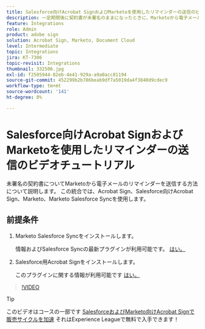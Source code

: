 ```yaml
---
title: Salesforce向けAcrobat SignおよびMarketoを使用したリマインダーの送信のビデオチュートリアル
description: 一定期間後に契約書が未署名のままになったときに、Marketoから電子メールでリマインダーを送信する方法について説明します
feature: Integrations
role: Admin
product: adobe sign
solution: Acrobat Sign, Marketo, Document Cloud
level: Intermediate
topic: Integrations
jira: KT-7306
topic-revisit: Integrations
thumbnail: 332506.jpg
exl-id: f2505944-82eb-4e41-929a-a9a0acc81194
source-git-commit: 452299b2b786beab9df7a5019da4f3840d9cdec9
workflow-type: tm+mt
source-wordcount: '141'
ht-degree: 0%

---
```


# Salesforce向けAcrobat SignおよびMarketoを使用したリマインダーの送信のビデオチュートリアル

未署名の契約書についてMarketoから電子メールのリマインダーを送信する方法について説明します。 この統合では、Acrobat Sign、Salesforce向けAcrobat Sign、Marketo、Marketo Salesforce Syncを使用します。

## 前提条件

1. Marketo Salesforce Syncをインストールします。

   情報およびSalesforce Syncの最新プラグインが利用可能です。 [はい。](https://experienceleague.adobe.com/docs/marketo/using/product-docs/crm-sync/salesforce-sync/understanding-the-salesforce-sync.html)

1. Salesforce用Acrobat Signをインストールします。

   このプラグインに関する情報が利用可能です [はい。](https://helpx.adobe.com/ca/sign/using/salesforce-integration-installation-guide.html)

>[!VIDEO](https://video.tv.adobe.com/v/332506?quality=12&learn=on&hidetitle=true)

>[!TIP]
>
>このビデオはコースの一部です [SalesforceおよびMarketo向けAcrobat Signで販売サイクルを加速](https://experienceleague.adobe.com/?recommended=Sign-U-1-2021.1) それはExperience Leagueで無料で入手できます！

